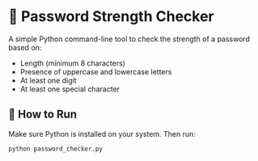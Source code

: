 
# 🔐 Password Strength Checker

A simple Python command-line tool to check the strength of a password based on:

- Length (minimum 8 characters)
- Presence of uppercase and lowercase letters
- At least one digit
- At least one special character

## 🚀 How to Run

Make sure Python is installed on your system. Then run:

```bash
python password_checker.py
